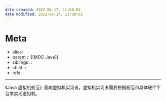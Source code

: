 ```yaml
---
date created: 2022-06-17, 11:00:01
date modified: 2022-06-17, 11:00:01
---
```


# Meta

- alias:
- parent :: [[MOC Java]]
- siblings ::
- child ::
- refs:

---

《Java 虚拟机规范》面向虚拟机实现者，虚拟机实现者需要根据规范和具体硬件平台来实现虚拟机。